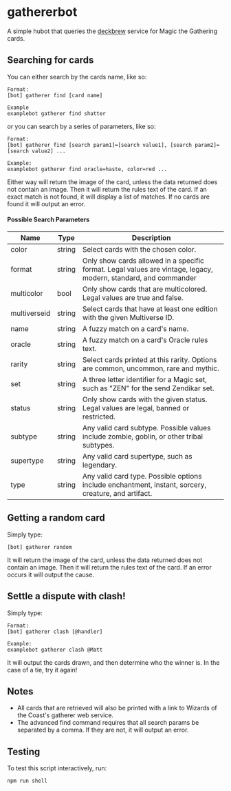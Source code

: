 # gathererbot

A simple hubot that queries the [deckbrew](https://deckbrew.com/api/) service for Magic the Gathering cards.

## Searching for cards

You can either search by the cards name, like so:

```
Format:
[bot] gatherer find [card name]

Example
examplebot gatherer find shatter
```

or you can search by a series of parameters, like so:

```
Format:
[bot] gatherer find [search param1]=[search value1], [search param2]=[search value2] ...

Example:
examplebot gatherer find oracle=haste, color=red ...

```

Either way will return the image of the card, unless the data returned does not contain an image. Then it will return the rules text of the card. If an exact match is not found, it will display a list of matches. If no cards are found it will output an error.

#### Possible Search Parameters

Name |	Type |	Description
---- | ----- | ------------
color      |string| Select cards with the chosen color.
format       |string| Only show cards allowed in a specific format. Legal values are vintage, legacy, modern, standard, and commander
multicolor   |bool| Only show cards that are multicolored. Legal values are true and false.
multiverseid |string| Select cards that have at least one edition with the given Multiverse ID.
name       |string| A fuzzy match on a card's name.
oracle       |string| A fuzzy match on a card's Oracle rules text.
rarity       |string| Select cards printed at this rarity. Options are common, uncommon, rare and mythic.
set          |string| A three letter identifier for a Magic set, such as "ZEN" for the send Zendikar set.
status       |string| Only show cards with the given status. Legal values are legal, banned or restricted.
subtype      |string| Any valid card subtype. Possible values include zombie, goblin, or other tribal subtypes.
supertype  |string| Any valid card supertype, such as legendary.
type	     |string|	Any valid card type. Possible options include enchantment, instant, sorcery, creature, and artifact.

## Getting a random card

Simply type:

```
[bot] gatherer random
```

It will return the image of the card, unless the data returned does not contain an image. Then it will return the rules text of the card. If an error occurs it will output the cause.

## Settle a dispute with clash!

Simply type:

```
Format:
[bot] gatherer clash [@handler]

Example:
examplebot gatherer clash @Matt
```
It will output the cards drawn, and then determine who the winner is. In the case of a tie, try it again!

## Notes

* All cards that are retrieved will also be printed with a link to Wizards of the Coast's gatherer web service.
* The advanced find command requires that all search params be separated by a comma. If they are not, it will output an error.

## Testing

To test this script interactively, run:

```
npm run shell
```
